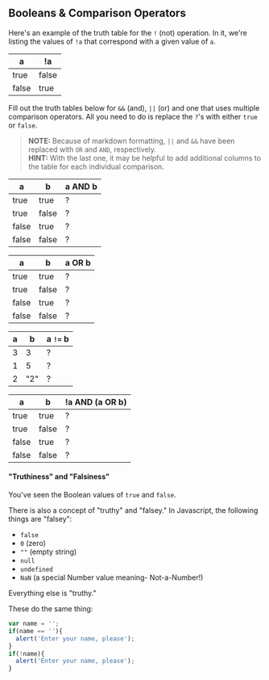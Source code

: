 ## Booleans & Comparison Operators

Here's an example of the truth table for the `!` (not) operation. In it, we're listing the values of `!a` that correspond with a given value of `a`.

|a|!a|
|---|---|
|true|false|
|false|true|

Fill out the truth tables below for `&&` (and), `||` (or) and one that uses multiple comparison operators. All you need to do is replace the `?`'s with either `true` or `false`.
> **NOTE:** Because of markdown formatting, `||` and `&&` have been replaced with `OR` and `AND`, respectively.  
> **HINT:** With the last one, it may be helpful to add additional columns to the table for each individual comparison.  

| a | b | a AND b |
| --- | --- | --- |
| true | true | ? |
| true | false | ? |
| false | true | ? |
| false | false | ? |

|a|b|a OR b|
|---|---|---|
|true|true|?|
|true|false|?|
|false|true|?|
|false|false|?|

|a|b|a `!=` b|
|---|---|---|
|3|3|?|
|1|5|?|
|2|"2"|?|

|a|b|!a AND (a OR b)|
|---|---|---|
|true|true|?|
|true|false|?|
|false|true|?|
|false|false|?|

#### "Truthiness" and "Falsiness"

You've seen the Boolean values of `true` and `false`.

There is also a concept of "truthy" and "falsey." In Javascript, the following things are "falsey":

- `false`
- `0` (zero)
- `""` (empty string)
- `null`
- `undefined`
- `NaN` (a special Number value meaning- Not-a-Number!)

Everything else is "truthy."

These do the same thing:

```js
var name = '';
if(name == ''){
  alert('Enter your name, please');
}
if(!name){
  alert('Enter your name, please');
}
```
